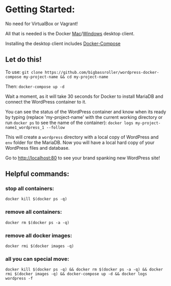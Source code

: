 # Getting Started:
No need for VirtualBox or Vagrant!

All that is needed is the Docker [Mac](https://docs.docker.com/docker-for-mac/ "Get Started with Docker for Mac")/[Windows](https://docs.docker.com/docker-for-windows/ "Get Started with Docker for Windows") desktop client.

Installing the desktop client includes [Docker-Compose](https://docs.docker.com/compose/ "Docker Compose")

## Let do this!

To use:
`git clone https://github.com/bigbassroller/wordpress-docker-compose my-project-name && cd my-project-name`

Then:
`docker-compose up -d`

Wait a moment, as it will take 30 seconds for Docker to install MariaDB and connect the WordPress container to it. 

You can see the status of the WordPress container and know when its ready by typing (replace 'my-project-name' with the current working directory or run `docker ps` to see the name of the container):
`docker logs my-project-name1_wordpress_1 --follow`

This will create a `wordpress` directory with a local copy of WordPress and `env` folder for the MariaDB. Now you will have a local hard copy of your WordPress files and database.

Go to [http://localhost:80](http://localhost) to see your brand spanking new WordPress site!

## Helpful commands:
### stop all containers:
`docker kill $(docker ps -q)`

### remove all containers:
`docker rm $(docker ps -a -q)`

### remove all docker images:
`docker rmi $(docker images -q)`

### all you can special move:
`docker kill $(docker ps -q) && docker rm $(docker ps -a -q) && docker rmi $(docker images -q) && docker-compose up -d && docker logs wordpress -f`
